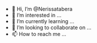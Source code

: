 - 👋 Hi, I’m @Nerissatabera
- 👀 I’m interested in ...
- 🌱 I’m currently learning ...
- 💞️ I’m looking to collaborate on ...
- 📫 How to reach me ...

<!---
Nerissatabera/Nerissatabera is a ✨ special ✨ repository because its `README.md` (this file) appears on your GitHub profile.
You can click the Preview link to take a look at your changes.
--->
